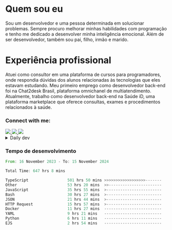 # Quem sou eu
Sou um desenvolvedor e uma pessoa determinada em solucionar problemas. Sempre procuro melhorar minhas habilidades com programação e tenho me dedicado a desenvolver minha inteligência emocional. Além de ser desenvolvedor, também sou pai, filho, irmão e marido.

# Experiência profissional
Atuei como consultor em uma plataforma de cursos para programadores, onde respondia dúvidas dos alunos relacionadas às tecnologias que eles estavam estudando.
Meu primeiro emprego como desenvolvedor back-end foi na Chat2desk Brasil, plataforma omnichanel de multiatendimento.
Atualmente, trabalho como desenvolvedor back-end na Saúde iD, uma plataforma marketplace que oferece consultas, exames e procedimentos relacionados à saúde.

### Connect with me:
<a href="https://www.linkedin.com/in/theusmoreira" target="_blank" >
<img src="https://img.shields.io/badge/linkedin-%230077B5.svg?&style=for-the-badge&logo=linkedin&logoColor=white ">
</a>
<a href="https://www.instagram.com/matheus.s.moreira/" target="_blank">
<img src="https://img.shields.io/badge/instagram-%23E4405F.svg?&style=for-the-badge&logo=instagram&logoColor=white">
</a>
<a href="mailto:matheussm301@gmail.com"  target="_blank">
<img src="https://img.shields.io/badge/gmail-%23E4405F.svg?&style=for-the-badge&logo=gmail&logoColor=white">
</a>


<details>
  <summary>Daily dev </summary>
<p>
  <a href="https://app.daily.dev/matheussantos"><img src="https://github.com/matheus-santos-moreira/matheus-santos-moreira/blob/master/devcard.svg" width="200" alt="Matheus Santos's Dev Card"/></a>
 </p>
</details>

<h3>Tempo de desenvolvimento</h3>

<!--START_SECTION:waka-->

```rust
From: 16 November 2023 - To: 15 November 2024

Total Time: 647 hrs 8 mins

TypeScript                 501 hrs 50 mins >>>>>>>>>>>>>>>>>>-------   71.64 %
Other                      53 hrs 20 mins  >>-----------------------   07.62 %
JavaScript                 35 hrs 55 mins  >------------------------   05.13 %
Bash                       30 hrs 27 mins  >------------------------   04.35 %
JSON                       21 hrs 44 mins  >------------------------   03.10 %
HTTP Request               15 hrs 57 mins  >------------------------   02.28 %
Docker                     11 hrs 27 mins  -------------------------   01.64 %
YAML                       9 hrs 21 mins   -------------------------   01.33 %
Python                     6 hrs 11 mins   -------------------------   00.88 %
EJS                        2 hrs 54 mins   -------------------------   00.42 %
```

<!--END_SECTION:waka-->
